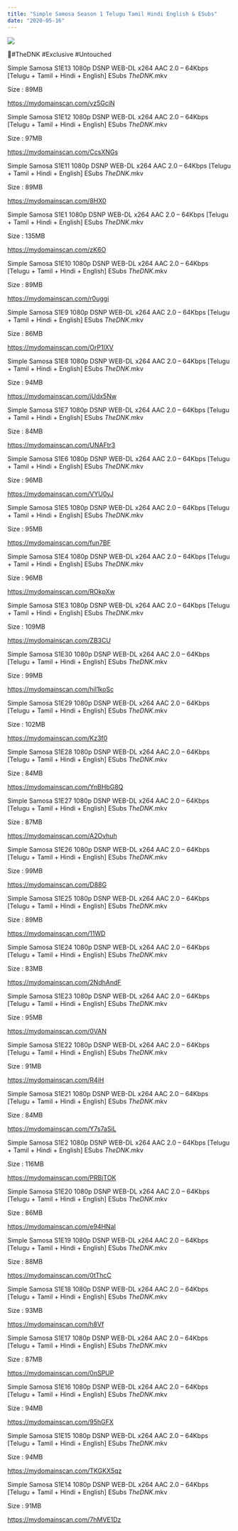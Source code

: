 ```yaml
---
title: "Simple Samosa Season 1 Telugu Tamil Hindi English & ESubs"
date: "2020-05-16"
---
```


![](https://img1.hotstarext.com/image/upload/f_auto,t_web_hs_2_5x/sources/r1/cms/prod/9856/649856-h)

🌟#TheDNK #Exclusive #Untouched

Simple Samosa S1E13 1080p DSNP WEB-DL x264 AAC 2.0 – 64Kbps \[Telugu + Tamil + Hindi + English\] ESubs _TheDNK_.mkv

Size : 89MB

https://mydomainscan.com/vz5GciN

Simple Samosa S1E12 1080p DSNP WEB-DL x264 AAC 2.0 – 64Kbps \[Telugu + Tamil + Hindi + English\] ESubs _TheDNK_.mkv

Size : 97MB

https://mydomainscan.com/CcsXNGs

Simple Samosa S1E11 1080p DSNP WEB-DL x264 AAC 2.0 – 64Kbps \[Telugu + Tamil + Hindi + English\] ESubs _TheDNK_.mkv

Size : 89MB

https://mydomainscan.com/8HX0

Simple Samosa S1E1 1080p DSNP WEB-DL x264 AAC 2.0 – 64Kbps \[Telugu + Tamil + Hindi + English\] ESubs _TheDNK_.mkv

Size : 135MB

https://mydomainscan.com/zK6O

Simple Samosa S1E10 1080p DSNP WEB-DL x264 AAC 2.0 – 64Kbps \[Telugu + Tamil + Hindi + English\] ESubs _TheDNK_.mkv

Size : 89MB

https://mydomainscan.com/r0uggi

Simple Samosa S1E9 1080p DSNP WEB-DL x264 AAC 2.0 – 64Kbps \[Telugu + Tamil + Hindi + English\] ESubs _TheDNK_.mkv

Size : 86MB

https://mydomainscan.com/OrP1lXV

Simple Samosa S1E8 1080p DSNP WEB-DL x264 AAC 2.0 – 64Kbps \[Telugu + Tamil + Hindi + English\] ESubs _TheDNK_.mkv

Size : 94MB

https://mydomainscan.com/jUdx5Nw

Simple Samosa S1E7 1080p DSNP WEB-DL x264 AAC 2.0 – 64Kbps \[Telugu + Tamil + Hindi + English\] ESubs _TheDNK_.mkv

Size : 84MB

https://mydomainscan.com/UNAFtr3

Simple Samosa S1E6 1080p DSNP WEB-DL x264 AAC 2.0 – 64Kbps \[Telugu + Tamil + Hindi + English\] ESubs _TheDNK_.mkv

Size : 96MB

https://mydomainscan.com/VYU0yJ

Simple Samosa S1E5 1080p DSNP WEB-DL x264 AAC 2.0 – 64Kbps \[Telugu + Tamil + Hindi + English\] ESubs _TheDNK_.mkv

Size : 95MB

https://mydomainscan.com/fun7BF

Simple Samosa S1E4 1080p DSNP WEB-DL x264 AAC 2.0 – 64Kbps \[Telugu + Tamil + Hindi + English\] ESubs _TheDNK_.mkv

Size : 96MB

https://mydomainscan.com/ROkpXw

Simple Samosa S1E3 1080p DSNP WEB-DL x264 AAC 2.0 – 64Kbps \[Telugu + Tamil + Hindi + English\] ESubs _TheDNK_.mkv

Size : 109MB

https://mydomainscan.com/ZB3CU

Simple Samosa S1E30 1080p DSNP WEB-DL x264 AAC 2.0 – 64Kbps \[Telugu + Tamil + Hindi + English\] ESubs _TheDNK_.mkv

Size : 99MB

https://mydomainscan.com/hiI1koSc

Simple Samosa S1E29 1080p DSNP WEB-DL x264 AAC 2.0 – 64Kbps \[Telugu + Tamil + Hindi + English\] ESubs _TheDNK_.mkv

Size : 102MB

https://mydomainscan.com/Kz3f0

Simple Samosa S1E28 1080p DSNP WEB-DL x264 AAC 2.0 – 64Kbps \[Telugu + Tamil + Hindi + English\] ESubs _TheDNK_.mkv

Size : 84MB

https://mydomainscan.com/YnBHbG8Q

Simple Samosa S1E27 1080p DSNP WEB-DL x264 AAC 2.0 – 64Kbps \[Telugu + Tamil + Hindi + English\] ESubs _TheDNK_.mkv

Size : 87MB

https://mydomainscan.com/A2Ovhuh

Simple Samosa S1E26 1080p DSNP WEB-DL x264 AAC 2.0 – 64Kbps \[Telugu + Tamil + Hindi + English\] ESubs _TheDNK_.mkv

Size : 99MB

https://mydomainscan.com/D88G

Simple Samosa S1E25 1080p DSNP WEB-DL x264 AAC 2.0 – 64Kbps \[Telugu + Tamil + Hindi + English\] ESubs _TheDNK_.mkv

Size : 89MB

https://mydomainscan.com/11WD

Simple Samosa S1E24 1080p DSNP WEB-DL x264 AAC 2.0 – 64Kbps \[Telugu + Tamil + Hindi + English\] ESubs _TheDNK_.mkv

Size : 83MB

https://mydomainscan.com/2NdhAndF

Simple Samosa S1E23 1080p DSNP WEB-DL x264 AAC 2.0 – 64Kbps \[Telugu + Tamil + Hindi + English\] ESubs _TheDNK_.mkv

Size : 95MB

https://mydomainscan.com/0VAN

Simple Samosa S1E22 1080p DSNP WEB-DL x264 AAC 2.0 – 64Kbps \[Telugu + Tamil + Hindi + English\] ESubs _TheDNK_.mkv

Size : 91MB

https://mydomainscan.com/R4iH

Simple Samosa S1E21 1080p DSNP WEB-DL x264 AAC 2.0 – 64Kbps \[Telugu + Tamil + Hindi + English\] ESubs _TheDNK_.mkv

Size : 84MB

https://mydomainscan.com/Y7s7aSiL

Simple Samosa S1E2 1080p DSNP WEB-DL x264 AAC 2.0 – 64Kbps \[Telugu + Tamil + Hindi + English\] ESubs _TheDNK_.mkv

Size : 116MB

https://mydomainscan.com/PRBjTOK

Simple Samosa S1E20 1080p DSNP WEB-DL x264 AAC 2.0 – 64Kbps \[Telugu + Tamil + Hindi + English\] ESubs _TheDNK_.mkv

Size : 86MB

https://mydomainscan.com/e94HNaI

Simple Samosa S1E19 1080p DSNP WEB-DL x264 AAC 2.0 – 64Kbps \[Telugu + Tamil + Hindi + English\] ESubs _TheDNK_.mkv

Size : 88MB

https://mydomainscan.com/0tThcC

Simple Samosa S1E18 1080p DSNP WEB-DL x264 AAC 2.0 – 64Kbps \[Telugu + Tamil + Hindi + English\] ESubs _TheDNK_.mkv

Size : 93MB

https://mydomainscan.com/h8Vf

Simple Samosa S1E17 1080p DSNP WEB-DL x264 AAC 2.0 – 64Kbps \[Telugu + Tamil + Hindi + English\] ESubs _TheDNK_.mkv

Size : 87MB

https://mydomainscan.com/0nSPUP

Simple Samosa S1E16 1080p DSNP WEB-DL x264 AAC 2.0 – 64Kbps \[Telugu + Tamil + Hindi + English\] ESubs _TheDNK_.mkv

Size : 94MB

https://mydomainscan.com/95hGFX

Simple Samosa S1E15 1080p DSNP WEB-DL x264 AAC 2.0 – 64Kbps \[Telugu + Tamil + Hindi + English\] ESubs _TheDNK_.mkv

Size : 94MB

https://mydomainscan.com/TKGKX5qz

Simple Samosa S1E14 1080p DSNP WEB-DL x264 AAC 2.0 – 64Kbps \[Telugu + Tamil + Hindi + English\] ESubs _TheDNK_.mkv

Size : 91MB

https://mydomainscan.com/7hMVE1Dz
